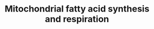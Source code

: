 ---
annotations:
- id: PW:0001998
  parent: regulatory pathway
  type: Pathway Ontology
  value: mitochondria fission pathway
- id: PW:0001999
  parent: regulatory pathway
  type: Pathway Ontology
  value: mitochondria fusion pathway
authors:
- Madeomuga
- Khanspers
description: '"The dynamics of mitochondrial fission and fusion. The localization,
  as well as some interaction and modification of the principal proteins involved
  in the two processes are shown. Once dephosphorylated, DRP1 is recruited to the
  outer membrane by FIS1 or by another, unknown, component. The oligomerization of
  DRP1 is followed by constriction of the membrane and mitochondrial fission. The
  pro-fusion proteins (MFNs on the outer membrane and OPA1 on the inner membrane)
  oligomerize to induce fusion of the membranes. Other additional components of the
  machinery are shown. BAX, BCL2-associated X protein; BNIP3, BCL2/E1B 19 kDa-interacting
  protein 3; CAMK1a, calcium/calmodulin-dependent protein kinase 1a; DRP1, dynamin-related
  protein 1; FIS1, fission protein 1; GDAP1, ganglioside-induced differentiation-associated
  protein 1; l-OPA1, long form of OPA1; MFN, mitofusin; MIB, mitofusin-binding protein;
  MTP18, mitochondrial protein 18 kDa; OPA1, optic atrophy 1; PKA, protein kinase
  A; PLD, phospholipase D; s‑OPA1: short form of OPA1." Luca Scorrano et al 2010'
last-edited: 2020-02-14
organisms:
- Homo sapiens
redirect_from:
- /index.php/Pathway:WP4318
- /instance/WP4318
revision: null
schema-jsonld:
- '@context': https://schema.org/
  '@id': https://wikipathways.github.io/pathways/WP4318.html
  '@type': Dataset
  creator:
    '@type': Organization
    name: WikiPathways
  description: '"The dynamics of mitochondrial fission and fusion. The localization,
    as well as some interaction and modification of the principal proteins involved
    in the two processes are shown. Once dephosphorylated, DRP1 is recruited to the
    outer membrane by FIS1 or by another, unknown, component. The oligomerization
    of DRP1 is followed by constriction of the membrane and mitochondrial fission.
    The pro-fusion proteins (MFNs on the outer membrane and OPA1 on the inner membrane)
    oligomerize to induce fusion of the membranes. Other additional components of
    the machinery are shown. BAX, BCL2-associated X protein; BNIP3, BCL2/E1B 19 kDa-interacting
    protein 3; CAMK1a, calcium/calmodulin-dependent protein kinase 1a; DRP1, dynamin-related
    protein 1; FIS1, fission protein 1; GDAP1, ganglioside-induced differentiation-associated
    protein 1; l-OPA1, long form of OPA1; MFN, mitofusin; MIB, mitofusin-binding protein;
    MTP18, mitochondrial protein 18 kDa; OPA1, optic atrophy 1; PKA, protein kinase
    A; PLD, phospholipase D; s‑OPA1: short form of OPA1." Luca Scorrano et al 2010'
  keywords:
  - ''
  - BAX
  - BCL2
  - BNIP3
  - DRP1
  - Endophilin-A1
  - FIS1
  - MFN1
  - MFN2
  - MIB1
  - MTP18
  - Mitochondrial fission
  - Mitochondrial fusion
  - OPA1
  - PDL
  - Prohibitin
  license: CC0
  name: Mitochondrial fatty acid synthesis and respiration
seo: CreativeWork
title: Mitochondrial fatty acid synthesis and respiration
wpid: WP4318
---